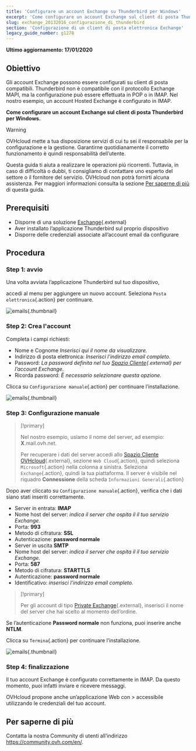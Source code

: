 ```yaml
---
title: 'Configurare un account Exchange su Thunderbird per Windows'
excerpt: 'Come configurare un account Exchange sul client di posta Thunderbird per Windows'
slug: exchange_20132016_configurazione_di_thunderbird
section: 'Configurazione di un client di posta elettronica Exchange'
legacy_guide_number: g1278
---
```


**Ultimo aggiornamento: 17/01/2020**

## Obiettivo

Gli account Exchange possono essere configurati su client di posta compatibili. Thunderbird non è compatibile con il protocollo Exchange MAPI, ma la configurazione può essere effettuata in POP o in IMAP. Nel nostro esempio, un account Hosted Exchange è configurato in IMAP.

**Come configurare un account Exchange sul client di posta Thunderbird per Windows.**

> [!warning]
>
> OVHcloud mette a tua disposizione servizi di cui tu sei il responsabile per la configurazione e la gestione. Garantirne quotidianamente il corretto funzionamento è quindi responsabilità dell’utente.
> 
> Questa guida ti aiuta a realizzare le operazioni più ricorrenti. Tuttavia, in caso di difficoltà o dubbi, ti consigliamo di contattare uno esperto del settore 
> o il fornitore del servizio. OVHcloud non potrà fornirti alcuna assistenza. Per maggiori informazioni consulta la sezione [Per saperne di più](../exchange_20132016_configurazione_di_thunderbird/#per_saperne_di_piu_1)
> di questa guida.
> 

## Prerequisiti

- Disporre di una soluzione [Exchange](https://www.ovh.it/emails/){.external}
- Aver installato l’applicazione Thunderbird sul proprio dispositivo
- Disporre delle credenziali associate all’account email da configurare

## Procedura

### Step 1: avvio
Una volta avviata l’applicazione Thunderbird sul tuo dispositivo,

accedi al menu per aggiungere un nuovo account. Seleziona `Posta elettronica`{.action} per continuare.

![emails](images/configuration-thunderbird-exchange-step1.png){.thumbnail}


### Step 2: Crea l'account
Completa i campi richiesti:

- Nome e Cognome *Inserisci qui il nome da visualizzare.*
- Indirizzo di posta elettronica: *Inserisci l’indirizzo email completo.*
- Password:  *La password definita nel tuo [Spazio Cliente]((https://www.ovh.com/auth/?action=gotomanager&from=https://www.ovh.it/&ovhSubsidiary=it)){.external} per l’account Exchange.*
- Ricorda password:  *È necessario selezionare questa opzione.*

Clicca su `Configurazione manuale`{.action} per continuare l’installazione.


![emails](images/configuration-thunderbird-exchange-step2.png){.thumbnail}


### Step 3: Configurazione manuale

> [!primary]
>
> Nel nostro esempio, usiamo il nome del server, ad esempio: **X**.mail.ovh.net.
> 
> Per recuperare i dati del server accedi allo [Spazio Cliente OVHcloud](https://www.ovh.com/auth/?action=gotomanager&from=https://www.ovh.it/&ovhSubsidiary=it){.external}, sezione `Web Cloud`{.action}, quindi seleziona `Microsoft`{.action}
>  nella colonna a sinistra. Seleziona `Exchange`{.action}, quindi la tua piattaforma. Il server è visibile nel riquadro **Connessione** della scheda `Informazioni Generali`{.action}
> 

Dopo aver cliccato su `Configurazione manuale`{.action}, verifica che i dati siano stati inseriti correttamente.

- Server in entrata: **IMAP** 
- Nome host del server: *indica il server che ospita il il tuo servizio Exchange.*
- Porta:  **993**
- Metodo di cifratura:   **SSL**
- Autenticazione:  **password normale**
- Server in uscita **SMTP**
- Nome host del server: *indica il server che ospita il il tuo servizio Exchange.* 
- Porta:  **587** 
- Metodo di cifratura:  **STARTTLS** 
- Autenticazione:  **password normale** 
- Identificativo: *inserisci l’indirizzo email completo.*

> [!primary]
>
> Per gli account di tipo [Private Exchange](../exchange_pirmi_zingsniai_su_private_serveriu/){.external}, inserisci il nome del server che hai scelto al momento dell’ordine.
>

Se l’autenticazione **Password normale** non funziona, puoi inserire anche **NTLM**.

Clicca su `Termina`{.action} per continuare l’installazione.


![emails](images/configuration-thunderbird-exchange-step3.png){.thumbnail}


### Step 4: finalizzazione

Il tuo account Exchange è configurato correttamente in IMAP. Da questo momento, puoi infatti inviare e ricevere messaggi.

OVHcloud propone anche un’applicazione Web con > accessibile utilizzando le credenziali del tuo account.


## Per saperne di più

Contatta la nostra Community di utenti all’indirizzo <https://community.ovh.com/en/>.
